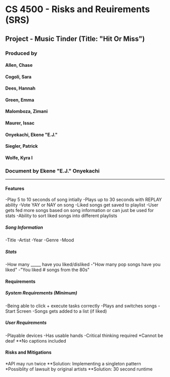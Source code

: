 # CS 4500 - Risks and Reuirements (SRS)
## Project - Music Tinder (Title: "Hit Or Miss")
### Produced by
#### Allen, Chase 
#### Cogoli, Sara
#### Dees, Hannah 
#### Green, Emma
#### Malomboza, Zimani
#### Maurer, Issac
#### Onyekachi, Ekene "E.J."
#### Siegler, Patrick 
#### Wolfe, Kyra I
### Document by Ekene "E.J." Onyekachi
---
#### Features
-Play 5 to 10 seconds of song intially
-Plays up to 30 seconds with REPLAY ability
-Vote YAY or NAY on song
-Liked songs get saved to playlist
-User gets fed more songs based on song information or can just be used for stats
-Ability to sort liked songs into different playlists
##### Song Information
-Title
-Artist
-Year
-Genre
-Mood
##### Stats
-How many _____ have you liked/disliked
-"How many pop songs have you liked"
-"You liked # songs from the 80s"

#### Requirements
##### System Requirements (Minimum)
-Being able to click + execute tasks correctly
-Plays and switches songs 
-Start Screen
-Songs gets added to a list (if liked)
##### User Requirements
-Playable devices 
-Has usable hands
-Critical thinking required
*Cannot be deaf
**No captions included
#### Risks and Mitigations
*API may run twice
**Solution: Implementing a singleton pattern
*Possiblity of lawsuit by original artists
**Solution: 30 second runtime

